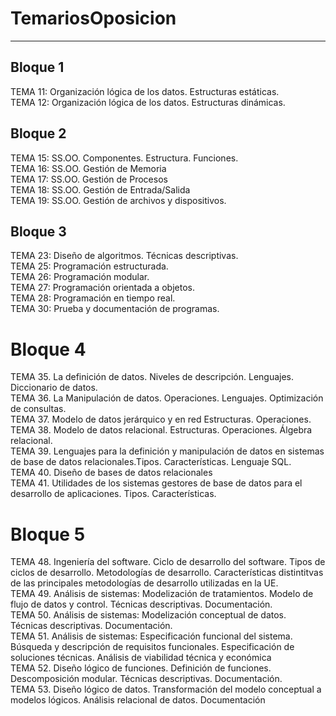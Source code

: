 # TemariosOposicion
----
## Bloque 1
TEMA 11: Organización lógica de los datos. Estructuras estáticas.  
TEMA 12: Organización lógica de los datos. Estructuras dinámicas.  

## Bloque 2
TEMA 15: SS.OO. Componentes. Estructura. Funciones.  
TEMA 16: SS.OO. Gestión de Memoria  
TEMA 17: SS.OO. Gestión de Procesos  
TEMA 18: SS.OO. Gestión de Entrada/Salida  
TEMA 19: SS.OO. Gestión de archivos y dispositivos.  

## Bloque 3
TEMA 23: Diseño de algoritmos. Técnicas descriptivas.  
TEMA 25: Programación estructurada.  
TEMA 26: Programación modular.  
TEMA 27: Programación orientada a objetos.  
TEMA 28: Programación en tiempo real.  
TEMA 30: Prueba y documentación de programas. 

# Bloque 4  
TEMA 35. La definición de datos. Niveles de descripción. Lenguajes. Diccionario de datos.  
TEMA 36. La Manipulación de datos. Operaciones. Lenguajes. Optimización de consultas.  
TEMA 37. Modelo de datos jerárquico y en red Estructuras. Operaciones.  
TEMA 38. Modelo de datos relacional. Estructuras. Operaciones. Álgebra relacional.  
TEMA 39. Lenguajes para la definición y manipulación de datos en sistemas de base de datos relacionales.Tipos. Características. Lenguaje SQL.  
TEMA 40. Diseño de bases de datos relacionales  
TEMA 41. Utilidades de los sistemas gestores de base de datos para el desarrollo de aplicaciones. Tipos. Características.  

# Bloque 5
TEMA 48. Ingeniería del software. Ciclo de desarrollo del software. Tipos de ciclos de desarrollo. Metodologías de desarrollo. Características   distintitvas de las principales metodologías de desarrollo utilizadas en la UE.  
TEMA 49. Análisis de sistemas: Modelización de tratamientos. Modelo de flujo de datos y control. Técnicas descriptivas. Documentación.  
TEMA 50. Análisis de sistemas: Modelización conceptual de datos. Técnicas descriptivas. Documentación.  
TEMA 51. Análisis de sistemas: Especificación funcional del sistema. Búsqueda y descripción de requisitos funcionales. Especificación de soluciones     técnicas. Análisis de viabilidad técnica y económica  
TEMA 52. Diseño lógico de funciones. Definición de funciones. Descomposición modular. Técnicas descriptivas. Documentación.  
TEMA 53. Diseño lógico de datos. Transformación del modelo conceptual a modelos lógicos. Análisis relacional de datos. Documentación  
